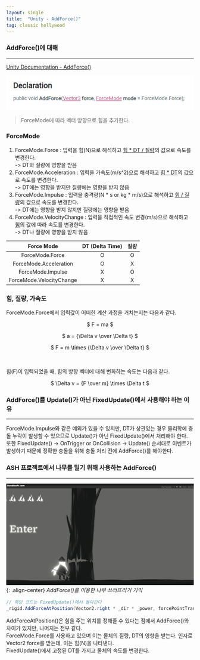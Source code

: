 ```yaml
---
layout: single
title:  "Unity - AddForce()"
tag: classic hollywood
---
```


### AddForce()에 대해
---

[Unity Documentation - AddForce()](https://docs.unity3d.com/ScriptReference/Rigidbody.AddForce.html)

![](/assets/images/unity/addforce.png)

> ForceMode에 따라 벡터 방향으로 힘을 추가한다.

### ForceMode

1. ForceMode.Force : 입력을 힘(N)으로 해석하고 <u>힘 * DT / 질량</u>의 값으로 속도를 변경한다.  
   -> DT와 질량에 영향을 받음
2. ForceMode.Acceleration : 입력을 가속도(m/s^2)으로 해석하고 <u>힘 * DT</u>의 값으로 속도를 변경한다.  
   -> DT에는 영향을 받지만 질량에는 영향을 받지 않음
3. ForceMode.Impulse : 입력을 충격량(N * s or kg * m/s)으로 해석하고 <u>힘 / 질량</u>의 값으로 속도를 변경한다.  
   -> DT에는 영향을 받지 않지만 질량에는 영향을 받음
4. ForceMode.VelocityChange : 입력을 직접적인 속도 변경(m/s)으로 해석하고 <u>힘</u>의 값에 따라 속도를 변경한다.  
   -> DT나 질량에 영향을 받지 않음  

| Force Mode | DT (Delta Time) | 질량 |
|:-----------------:|:----:|:----:|
| ForceMode.Force | O | O |
| ForceMode.Acceleration | O | X |
| ForceMode.Impulse | X | O |
| ForceMode.VelocityChange | X | X |

### 힘, 질량, 가속도

ForceMode.Force에서 입력값이 어떠한 계산 과정을 거치는지는 다음과 같다.

<center>

$ F = ma $

</center>

<center>

$ a = {\Delta v \over \Delta t} $

</center>

<center>

$ F = m \times {\Delta v \over \Delta t} $

</center>

<br>

힘(F)이 입력되었을 때, 힘의 방향 벡터에 대해 변화하는 속도는 다음과 같다.

<center>

$ \Delta v = {F \over m} \times \Delta t $

</center>

### AddForce()를 Update()가 아닌 FixedUpdate()에서 사용해야 하는 이유
---

ForceMode.Impulse와 같은 예외가 있을 수 있지만, DT가 상관있는 경우 물리학에 충돌 누락이 발생할 수 있으므로 Update()가 아닌 FixedUpdate()에서 처리해야 한다.  
또한 FixedUpdate() -> OnTrigger or OnCollision -> Update() 순서대로 이벤트가 발생하기 때문에 정확한 충돌을 위해 충돌 처리 전에 AddForce()를 해야한다.

### ASH 프로젝트에서 나무를 밀기 위해 사용하는 AddForce()
---

![](/assets/gif/addfoceTree.gif){: .align-center}
*AddForce()를 이용한 나무 쓰러뜨리기 기믹*

```c#
// 해당 코드는 FixedUpdate()에서 돌아간다
_rigid.AddForceAtPosition(Vector2.right * _dir * _power, forcePointTransform.position, ForceMode2D.Force);
```

AddForceAtPosition()은 힘을 주는 위치를 정해줄 수 있다는 점에서 AddForce()와 차이가 있지만, 나머지는 전부 같다.  
ForceMode.Force를 사용하고 있으며 이는 물체의 질량, DT의 영향을 받는다. 인자로 Vector2 force를 받는데, 이는 힘(N)을 나타낸다.  
FixedUpdate()에서 고정된 DT를 가지고 물체의 속도를 변경한다.